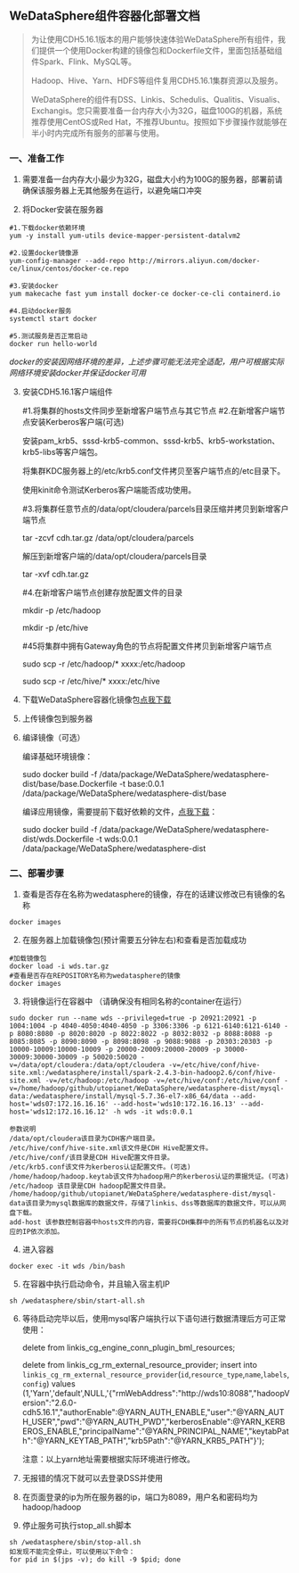 ## WeDataSphere组件容器化部署文档

> 为让使用CDH5.16.1版本的用户能够快速体验WeDataSphere所有组件，我们提供一个使用Docker构建的镜像包和Dockerfile文件，里面包括基础组件Spark、Flink、MySQL等。
>
> Hadoop、Hive、Yarn、HDFS等组件复用CDH5.16.1集群资源以及服务。
>
> WeDataSphere的组件有DSS、Linkis、Schedulis、Qualitis、Visualis、Exchangis。您只需要准备一台内存大小为32G，磁盘100G的机器，系统推荐使用CentOS或Red Hat，不推荐Ubuntu。按照如下步骤操作就能够在半小时内完成所有服务的部署与使用。

### 一、准备工作
1. 需要准备一台内存大小最少为32G，磁盘大小约为100G的服务器，部署前请确保该服务器上无其他服务在运行，以避免端口冲突

2. 将Docker安装在服务器
```shell
#1.下载docker依赖环境 
yum -y install yum-utils device-mapper-persistent-datalvm2

#2.设置docker镜像源 
yum-config-manager --add-repo http://mirrors.aliyun.com/docker-ce/linux/centos/docker-ce.repo   

#3.安装docker 
yum makecache fast yum install docker-ce docker-ce-cli containerd.io  

#4.启动docker服务 
systemctl start docker  

#5.测试服务是否正常启动   
docker run hello-world
```
*docker的安装因网络环境的差异，上述步骤可能无法完全适配，用户可根据实际网络环境安装docker并保证docker可用*

3. 安装CDH5.16.1客户端组件

   #1.将集群的hosts文件同步至新增客户端节点与其它节点
   #2.在新增客户端节点安装Kerberos客户端(可选)

   安装pam_krb5、sssd-krb5-common、sssd-krb5、krb5-workstation、krb5-libs等客户端包。

   将集群KDC服务器上的/etc/krb5.conf文件拷贝至客户端节点的/etc目录下。

   使用kinit命令测试Kerberos客户端能否成功使用。

   #3.将集群任意节点的/data/opt/cloudera/parcels目录压缩并拷贝到新增客户端节点

   tar -zcvf cdh.tar.gz /data/opt/cloudera/parcels

   解压到新增客户端的/data/opt/cloudera/parcels目录

   tar -xvf cdh.tar.gz

   #4.在新增客户端节点创建存放配置文件的目录

   mkdir -p /etc/hadoop

   mkdir -p /etc/hive

   #45将集群中拥有Gateway角色的节点将配置文件拷贝到新增客户端节点

   sudo scp -r /etc/hadoop/* xxxx:/etc/hadoop

   sudo scp -r /etc/hive/* xxxx:/etc/hive

4. 下载WeDataSphere容器化镜像包[点我下载](https://osp-1257653870.cos.ap-guangzhou.myqcloud.com/WeDatasphere/DataSphereStudio/CDH5/wds.tar.gz)

5. 上传镜像包到服务器

6. 编译镜像（可选）

   编译基础环境镜像：

   sudo docker build -f /data/package/WeDataSphere/wedatasphere-dist/base/base.Dockerfile -t base:0.0.1 /data/package/WeDataSphere/wedatasphere-dist/base

   编译应用镜像，需要提前下载好依赖的文件，[点我下载](https://share.weiyun.com/LHEppWXF
   )：
   
   sudo docker build -f /data/package/WeDataSphere/wedatasphere-dist/wds.Dockerfile -t wds:0.0.1 /data/package/WeDataSphere/wedatasphere-dist

### 二、部署步骤
1. 查看是否存在名称为wedatasphere的镜像，存在的话建议修改已有镜像的名称
```shell
docker images
```

2. 在服务器上加载镜像包(预计需要五分钟左右)和查看是否加载成功
```shell
#加载镜像包 
docker load -i wds.tar.gz 
#查看是否存在REPOSITORY名称为wedatasphere的镜像 
docker images
```

3. 将镜像运行在容器中 （请确保没有相同名称的container在运行）
```shell
sudo docker run --name wds --privileged=true -p 20921:20921 -p 1004:1004 -p 4040-4050:4040-4050 -p 3306:3306 -p 6121-6140:6121-6140 -p 8080:8080 -p 8020:8020 -p 8022:8022 -p 8032:8032 -p 8088:8088 -p 8085:8085 -p 8090:8090 -p 8098:8098 -p 9088:9088 -p 20303:20303 -p 10000-10009:10000-10009 -p 20000-20009:20000-20009 -p 30000-30009:30000-30009 -p 50020:50020 -v=/data/opt/cloudera:/data/opt/cloudera -v=/etc/hive/conf/hive-site.xml:/wedatasphere/install/spark-2.4.3-bin-hadoop2.6/conf/hive-site.xml -v=/etc/hadoop:/etc/hadoop -v=/etc/hive/conf:/etc/hive/conf -v=/home/hadoop/github/utopianet/WeDataSphere/wedatasphere-dist/mysql-data:/wedatasphere/install/mysql-5.7.36-el7-x86_64/data --add-host='wds07:172.16.16.16' --add-host='wds10:172.16.16.13' --add-host='wds12:172.16.16.12' -h wds -it wds:0.0.1

参数说明
/data/opt/cloudera该目录为CDH客户端目录。
/etc/hive/conf/hive-site.xml该文件是CDH Hive配置文件。
/etc/hive/conf/该目录是CDH Hive配置文件目录。
/etc/krb5.conf该文件为kerberos认证配置文件。(可选)
/home/hadoop/hadoop.keytab该文件为hadoop用户的kerberos认证的票据凭证。(可选)
/etc/hadoop 该目录是CDH hadoop配置文件目录。
/home/hadoop/github/utopianet/WeDataSphere/wedatasphere-dist/mysql-data该目录为mysql数据库的数据文件，存储了linkis、dss等数据库的数据文件，可以从网盘下载。
add-host 该参数控制容器中hosts文件的内容，需要将CDH集群中的所有节点的机器名以及对应的IP依次添加。
```

4. 进入容器
```shell
docker exec -it wds /bin/bash
```

5. 在容器中执行启动命令，并且输入宿主机IP
```shell
sh /wedatasphere/sbin/start-all.sh
```

6. 等待启动完毕以后，使用mysql客户端执行以下语句进行数据清理后方可正常使用：

   delete from linkis_cg_engine_conn_plugin_bml_resources;

   delete from linkis_cg_rm_external_resource_provider;
   insert  into `linkis_cg_rm_external_resource_provider`(`id`,`resource_type`,`name`,`labels`,`config`) values
   (1,'Yarn','default',NULL,'{"rmWebAddress":"http://wds10:8088","hadoopVersion":"2.6.0-cdh5.16.1","authorEnable":@YARN_AUTH_ENABLE,"user":"@YARN_AUTH_USER","pwd":"@YARN_AUTH_PWD","kerberosEnable":@YARN_KERBEROS_ENABLE,"principalName":"@YARN_PRINCIPAL_NAME","keytabPath":"@YARN_KEYTAB_PATH","krb5Path":"@YARN_KRB5_PATH"}');

   注意：以上yarn地址需要根据实际环境进行修改。

7. 无报错的情况下就可以去登录DSS并使用

8. 在页面登录的ip为所在服务器的ip，端口为8089，用户名和密码均为hadoop/hadoop

9. 停止服务可执行stop_all.sh脚本
```shell
sh /wedatasphere/sbin/stop-all.sh
如发现不能完全停止，可以使用以下命令：
for pid in $(jps -v); do kill -9 $pid; done
```
